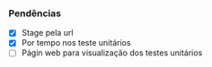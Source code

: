 ### Pendências

- [x] Stage pela url
- [x] Por tempo nos teste unitários
- [ ] Págin web para visualização dos testes unitários